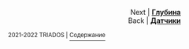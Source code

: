 
<p align="right">Next | <b><a href="depth.md">Глубина</a></b>
<br/>
Back | <b><a href="sensors.md">Датчики</a></b></p>
<p align="center"><sup>2021-2022 TRIADOS | </sup><a href="../README.md#содержание"><sup>Содержание</sup></a></p>
